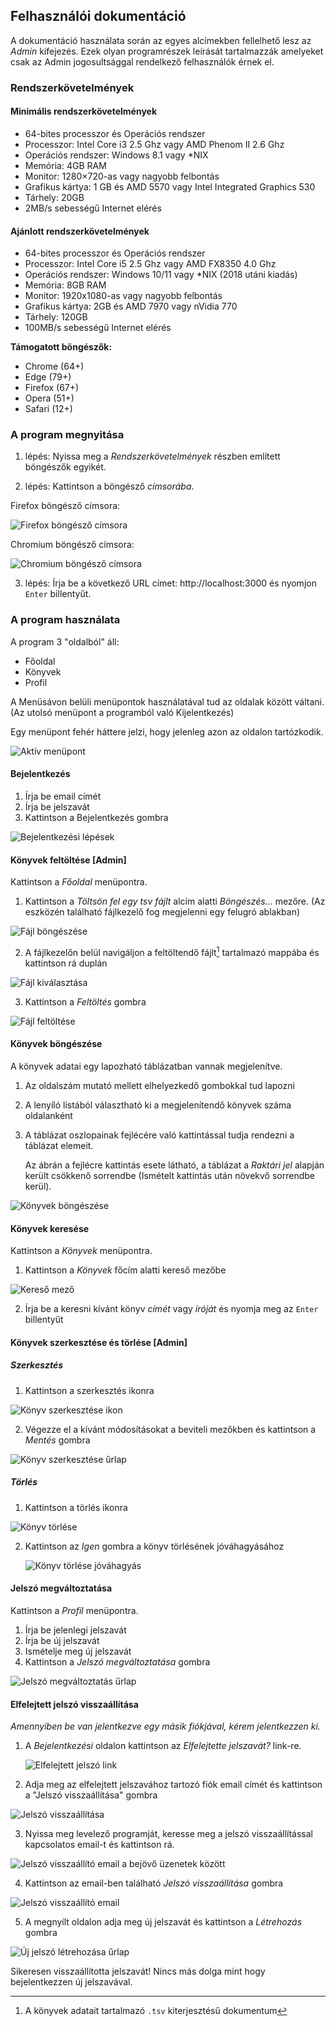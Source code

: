 ## Felhasználói dokumentáció

A dokumentáció használata során az egyes alcímekben fellelhető lesz az *Admin* kifejezés. Ezek olyan programrészek leírását tartalmazzák amelyeket csak az Admin jogosultsággal rendelkező felhasználók érnek el.

### Rendszerkövetelmények

#### Minimális rendszerkövetelmények
- 64-bites processzor és Operációs rendszer
- Processzor: Intel Core i3 2.5 Ghz vagy AMD Phenom II 2.6 Ghz 
- Operációs rendszer: Windows 8.1 vagy *NIX
- Memória: 4GB RAM
- Monitor: 1280×720-as vagy nagyobb felbontás
- Grafikus kártya: 1 GB és AMD 5570 vagy Intel Integrated Graphics 530
- Tárhely: 20GB
- 2MB/s sebességű Internet elérés

#### Ajánlott rendszerkövetelmények
- 64-bites processzor és Operációs rendszer
- Processzor: Intel Core i5 2.5 Ghz vagy AMD FX8350 4.0 Ghz 
- Operációs rendszer: Windows 10/11 vagy *NIX (2018 utáni kiadás)
- Memória: 8GB RAM
- Monitor: 1920x1080-as vagy nagyobb felbontás
- Grafikus kártya: 2GB és AMD 7970 vagy nVidia 770
- Tárhely: 120GB
- 100MB/s sebességű Internet elérés

**Támogatott böngészők:**

- Chrome (64+)
- Edge (79+)
- Firefox (67+)
- Opera (51+)
- Safari (12+)

### A program megnyitása

1. lépés: Nyissa meg a *Rendszerkövetelmények* részben említett böngészők egyikét.

2. lépés: Kattintson a böngésző *címsorába*.

Firefox böngésző címsora:

![Firefox böngésző címsora](images/openingTheProgram/firefoxAdressbar.png)

 Chromium böngésző címsora:

![Chromium böngésző címsora](images/openingTheProgram/chromiumAddressbar.png)

3. lépés: Írja be a következő URL címet: http://localhost:3000 és nyomjon `Enter` billentyűt.

### A program használata

A program 3 "oldalból" áll: 

- Főoldal
- Könyvek
- Profil

A Menüsávon belüli menüpontok használatával tud az oldalak között váltani. (Az utolsó menüpont a programból való Kijelentkezés)

 Egy menüpont fehér háttere jelzi, hogy jelenleg azon az oldalon tartózkodik.

![Aktív menüpont](images/programUse/activeMenuItem.png)

#### Bejelentkezés

1. Írja be email címét
2. Írja be jelszavát
3. Kattintson a Bejelentkezés gombra

![Bejelentkezési lépések](images/programUse/login/Steps.png)



#### Könyvek feltöltése [Admin]

Kattintson a *Főoldal* menüpontra.

1. Kattintson a *Töltsön fel egy tsv fájlt* alcím alatti *Böngészés...* mezőre. (Az eszközén található fájlkezelő fog megjelenni egy felugró ablakban)

![Fájl böngészése](images/programUse/fileUpload/browseFile.png)

2. A fájlkezelőn belül navigáljon a feltöltendő fájlt[^1] tartalmazó mappába és kattintson rá duplán

![Fájl kiválasztása](images/programUse/fileUpload/selectFile.png)

3. Kattintson a *Feltöltés* gombra

![Fájl feltöltése](images/programUse/fileUpload/uploadFile.png)

[^1]: A könyvek adatait tartalmazó `.tsv` kiterjesztésű dokumentum

#### Könyvek böngészése

A könyvek adatai egy lapozható táblázatban vannak megjelenítve. 

1. Az oldalszám mutató mellett elhelyezkedő gombokkal tud lapozni

2. A lenyíló listából választható ki a megjelenítendő könyvek száma oldalanként

3. A táblázat oszlopainak fejlécére való kattintással tudja rendezni a táblázat elemeit. 

   Az ábrán a fejlécre kattintás esete látható, a táblázat a *Raktári jel* alapján került csökkenő sorrendbe (Ismételt kattintás után növekvő sorrendbe kerül).

![Könyvek böngészése](images/programUse/browse/Steps.png)

#### Könyvek keresése

Kattintson a *Könyvek* menüpontra.

1. Kattintson a *Könyvek* főcím alatti kereső mezőbe

![Kereső mező](images/programUse/search/searchBar.png)

2. Írja be a keresni kívánt könyv *címét* vagy *íróját* és nyomja meg az `Enter` billentyűt

#### Könyvek szerkesztése és törlése [Admin]

##### Szerkesztés

1. Kattintson a szerkesztés ikonra

![Könyv szerkesztése ikon](images/programUse/edit/editBook.png)

2. Végezze el a kívánt módosításokat a beviteli mezőkben és kattintson a *Mentés* gombra

![Könyv szerkesztése űrlap](images/books/edit/EditComponent.png)

##### Törlés

1. Kattintson a törlés ikonra

![Könyv törlése](images/programUse/edit/deleteBook.png)

2. Kattintson az *Igen* gombra a könyv törlésének jóváhagyásához

   ![Könyv törlése jóváhagyás](images/books/edit/DeleteComponent.png)



#### Jelszó megváltoztatása

Kattintson a *Profil* menüpontra.

1. Írja be jelenlegi jelszavát
2. Írja be új jelszavát
3. Ismételje meg új jelszavát
4. Kattintson a *Jelszó megváltoztatása* gombra

![Jelszó megváltoztatás űrlap](images/profile/passwordChangeSteps.png)

#### Elfelejtett jelszó visszaállítása

*Amennyiben be van jelentkezve egy másik fiókjával, kérem jelentkezzen ki.*

1. A *Bejelentkezési* oldalon kattintson az *Elfelejtette jelszavát?* link-re. 

   ![Elfelejtett jelszó link](images/programUse/passwordReset/linkPosition.png)

   

2. Adja meg az elfelejtett jelszavához tartozó fiók email címét és kattintson a "Jelszó visszaállítása" gombra

![Jelszó visszaállítása](images/programUse/passwordReset/Component.png)

3. Nyissa meg levelező programját, keresse meg a jelszó visszaállítással kapcsolatos email-t és kattintson rá.

![Jelszó visszaállító email a bejövő üzenetek között](images/programUse/passwordReset/inbox.png)

4. Kattintson az email-ben található *Jelszó visszaállítása* gombra

![Jelszó visszaállító email](images/programUse/passwordReset/email.png)

5. A megnyílt oldalon adja meg új jelszavát és kattintson a *Létrehozás* gombra

![Új jelszó létrehozása űrlap](images/programUse/passwordReset/createPasswordForm.png)

Sikeresen visszaállította jelszavát! Nincs más dolga mint hogy bejelentkezzen új jelszavával.
